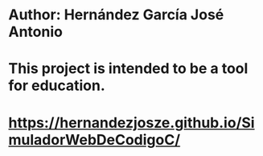 #
# Author: Hernández García José Antonio
# This project is intended to be a tool for education.
# https://hernandezjosze.github.io/SimuladorWebDeCodigoC/
#
